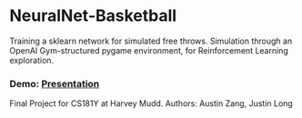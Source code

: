 # NeuralNet-Basketball
Training a sklearn network for simulated free throws. Simulation through an OpenAI Gym-structured pygame environment, for Reinforcement Learning exploration.

### Demo: [Presentation](https://docs.google.com/presentation/d/1rc6bTDRzVGfe-bMsRrfcb906lVfQYvDxqv4vd8LOsuY/edit?usp=sharing)
Final Project for CS181Y at Harvey Mudd. Authors: Austin Zang, Justin Long
